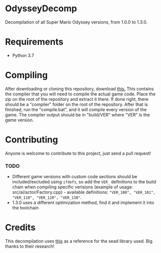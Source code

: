# OdysseyDecomp
Decompilation of all Super Mario Odyssey versions, from 1.0.0 to 1.3.0.

# Requirements
- Python 3.7

# Compiling
After downloading or cloning this repository, download [this.](http://shibboleet.us.to/compiler/compiler.7z) This contains the compiler that you will need to compile the actual game code. Place the zip on the root of the repository and extract it there. If done right, there should be a "compiler" folder on the root of the repository. After that is finished, run the "compile.bat", and it will compile every version of the game. The compiler output should be in "build/VER" where "VER" is the game version.

# Contributing
Anyone is welcome to contribute to this project, just send a pull request!

### TODO
- Different game versions with custom code sections should be included/excluded using `ifdefs`, so add the `VER_` definitions to the build chain when compiling specific verisions (example of usage: src/al/actor/Factory.cpp) - available definitions: `"VER_100", "VER_101", "VER_110", "VER_120", "VER_130"`.
- 1.3.0 uses a different optimization method, find it and implement it into the toolchain

# Credits
This decompilation uses [this](https://github.com/open-ead/sead) as a reference for the sead library used. Big thanks to their research!